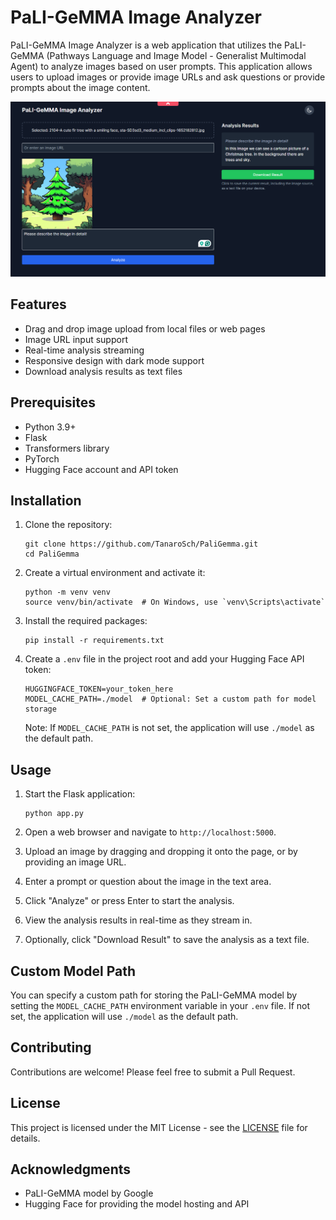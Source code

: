 # PaLI-GeMMA Image Analyzer

PaLI-GeMMA Image Analyzer is a web application that utilizes the PaLI-GeMMA (Pathways Language and Image Model - Generalist Multimodal Agent) to analyze images based on user prompts. This application allows users to upload images or provide image URLs and ask questions or provide prompts about the image content.

![PaLI-GeMMA Image Analyzer Screenshot](assets/127.0.0.1_5000_.png)

## Features

- Drag and drop image upload from local files or web pages
- Image URL input support
- Real-time analysis streaming
- Responsive design with dark mode support
- Download analysis results as text files

## Prerequisites

- Python 3.9+
- Flask
- Transformers library
- PyTorch
- Hugging Face account and API token

## Installation

1. Clone the repository:
   ```
   git clone https://github.com/TanaroSch/PaliGemma.git
   cd PaliGemma
   ```

2. Create a virtual environment and activate it:
   ```
   python -m venv venv
   source venv/bin/activate  # On Windows, use `venv\Scripts\activate`
   ```

3. Install the required packages:
   ```
   pip install -r requirements.txt
   ```

4. Create a `.env` file in the project root and add your Hugging Face API token:
   ```
   HUGGINGFACE_TOKEN=your_token_here
   MODEL_CACHE_PATH=./model  # Optional: Set a custom path for model storage
   ```

   Note: If `MODEL_CACHE_PATH` is not set, the application will use `./model` as the default path.

## Usage

1. Start the Flask application:
   ```
   python app.py
   ```

2. Open a web browser and navigate to `http://localhost:5000`.

3. Upload an image by dragging and dropping it onto the page, or by providing an image URL.

4. Enter a prompt or question about the image in the text area.

5. Click "Analyze" or press Enter to start the analysis.

6. View the analysis results in real-time as they stream in.

7. Optionally, click "Download Result" to save the analysis as a text file.

## Custom Model Path

You can specify a custom path for storing the PaLI-GeMMA model by setting the `MODEL_CACHE_PATH` environment variable in your `.env` file. If not set, the application will use `./model` as the default path.

## Contributing

Contributions are welcome! Please feel free to submit a Pull Request.

## License

This project is licensed under the MIT License - see the [LICENSE](LICENSE) file for details.

## Acknowledgments

- PaLI-GeMMA model by Google
- Hugging Face for providing the model hosting and API